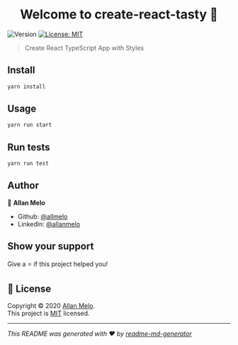 <h1 align="center">Welcome to create-react-tasty 👋</h1>
<p>
  <img alt="Version" src="https://img.shields.io/badge/version-1.0-blue.svg?cacheSeconds=2592000" />
  <a href="https://github.com/allmelo/create-react-tasty/blob/master/LICENSE" target="_blank">
    <img alt="License: MIT" src="https://img.shields.io/badge/License-MIT-yellow.svg" />
  </a>
</p>

> Create React TypeScript App with Styles

## Install

```sh
yarn install
```

## Usage

```sh
yarn run start
```

## Run tests

```sh
yarn run test
```

## Author

👤 **Allan Melo**

* Github: [@allmelo](https://github.com/allmelo)
* LinkedIn: [@allanmelo](https://linkedin.com/in/allanmelo)

## Show your support

Give a ⭐️ if this project helped you!

## 📝 License

Copyright © 2020 [Allan Melo](https://github.com/allmelo).<br />
This project is [MIT](https://github.com/allmelo/create-react-tasty/blob/master/LICENSE) licensed.

***
_This README was generated with ❤️ by [readme-md-generator](https://github.com/kefranabg/readme-md-generator)_
